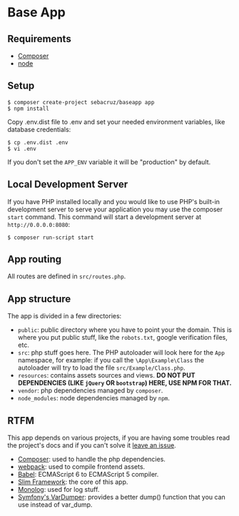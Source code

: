 Base App
=======

## Requirements

* [Composer](https://getcomposer.org/)
* [node](https://nodejs.org/)

## Setup

```shell
$ composer create-project sebacruz/baseapp app
$ npm install
```

Copy .env.dist file to .env and set your needed environment variables, like database credentials:

```shell
$ cp .env.dist .env
$ vi .env
```

If you don't set the `APP_ENV` variable it will be "production" by default.

## Local Development Server

If you have PHP installed locally and you would like to use PHP's built-in development server to serve your application you may use the composer `start` command. This command will start a development server at `http://0.0.0.0:8080`:

```shell
$ composer run-script start
```

## App routing

All routes are defined in `src/routes.php`.

## App structure

The app is divided in a few directories:

* `public`: public directory where you have to point your the domain. This is where you put public stuff, like the `robots.txt`, google verification files, etc.
* `src`: php stuff goes here. The PHP autoloader will look here for the `App` namespace, for example: if you call the `\App\Example\Class` the autoloader will try to load the file `src/Example/Class.php`.
* `resources`: contains assets sources and views. **DO NOT PUT DEPENDENCIES (LIKE `jQuery` OR `bootstrap`) HERE, USE NPM FOR THAT.**
* `vendor`: php dependencies managed by `composer`.
* `node_modules`: node dependencies managed by `npm`.

## RTFM

This app depends on various projects, if you are having some troubles read the project's docs and if you can't solve it [leave an issue](https://github.com/sebacruz/baseapp/issues).

* [Composer](https://getcomposer.org/): used to handle the php dependencies.
* [webpack](https://webpack.js.org/): used to compile frontend assets.
* [Babel](https://babeljs.io/): ECMAScript 6 to ECMAScript 5 compiler.
* [Slim Framework](http://www.slimframework.com/): the core of this app.
* [Monolog](https://github.com/Seldaek/monolog): used for log stuff.
* [Symfony's VarDumper](http://symfony.com/doc/current/components/var_dumper/introduction.html): provides a better dump() function that you can use instead of var_dump.
